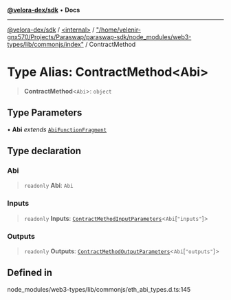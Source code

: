[**@velora-dex/sdk**](../../../../README.md) • **Docs**

***

[@velora-dex/sdk](../../../../globals.md) / [\<internal\>](../../../README.md) / ["/home/velenir-gnx570/Projects/Paraswap/paraswap-sdk/node\_modules/web3-types/lib/commonjs/index"](../README.md) / ContractMethod

# Type Alias: ContractMethod\<Abi\>

> **ContractMethod**\<`Abi`\>: `object`

## Type Parameters

• **Abi** *extends* [`AbiFunctionFragment`](AbiFunctionFragment.md)

## Type declaration

### Abi

> `readonly` **Abi**: `Abi`

### Inputs

> `readonly` **Inputs**: [`ContractMethodInputParameters`](ContractMethodInputParameters.md)\<`Abi`\[`"inputs"`\]\>

### Outputs

> `readonly` **Outputs**: [`ContractMethodOutputParameters`](ContractMethodOutputParameters.md)\<`Abi`\[`"outputs"`\]\>

## Defined in

node\_modules/web3-types/lib/commonjs/eth\_abi\_types.d.ts:145
